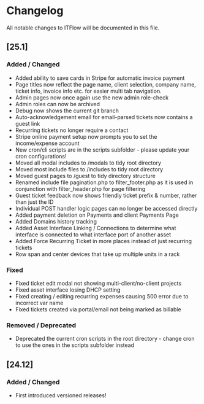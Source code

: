 # Changelog

All notable changes to ITFlow will be documented in this file.

## [25.1]

### Added / Changed
- Added ability to save cards in Stripe for automatic invoice payment
- Page titles now reflect the page name, client selection, company name, ticket info, invoice info etc. for easier multi tab navigation.
- Admin pages now once again use the new admin role-check
- Admin roles can now be archived
- Debug now shows the current git branch
- Auto-acknowledgement email for email-parsed tickets now contains a guest link
- Recurring tickets no longer require a contact
- Stripe online payment setup now prompts you to set the income/expense account
- New cron/cli scripts are in the scripts subfolder - please update your cron configurations!
- Moved all modal includes to /modals to tidy root directory
- Moved most include files to /includes to tidy root directory
- Moved guest pages to /guest to tidy directory structure
- Renamed include file pagination.php to filter_footer.php as it is used in conjunction with filter_header.php for page filtering
- Guest ticket feedback now shows friendly ticket prefix & number, rather than just the ID
- Individual POST handler logic pages can no longer be accessed directly
- Added payment deletion on Payments and client Payments Page
- Added Domains history tracking
- Added Asset Interface Linking / Connections to determine what interface is connected to what interface port of another asset
- Added Force Recurring Ticket in more places instead of just recurring tickets
- Row span and center devices that take up multiple units in a rack

### Fixed
- Fixed ticket edit modal not showing multi-client/no-client projects
- Fixed asset interface losing DHCP setting
- Fixed creating / editing recurring expenses causing 500 error due to incorrect var name
- Fixed tickets created via portal/email not being marked as billable

### Removed / Deprecated
- Deprecated the current cron scripts in the root directory - change cron to use the ones in the scripts subfolder instead


## [24.12]

### Added / Changed
- First introduced versioned releases!
